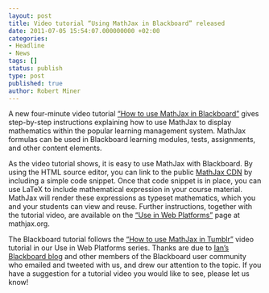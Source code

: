 ```yaml
---
layout: post
title: Video tutorial “Using MathJax in Blackboard” released
date: 2011-07-05 15:54:07.000000000 +02:00
categories:
- Headline
- News
tags: []
status: publish
type: post
published: true
author: Robert Miner
---
```


A new four-minute video tutorial [“How to use MathJax in Blackboard”](https://www.youtube.com/watch?v=Em2QvS9rdt0) gives step-by-step instructions explaining how to use MathJax to display mathematics within the popular learning management system.  MathJax formulas can be used in Blackboard learning modules, tests, assignments, and other content elements.  

As the video tutorial shows, it is easy to use MathJax with Blackboard. By using the HTML source editor, you can link to the public [MathJax CDN](/mathjax-launches-cdn-service-with-1-1-release/) by including a simple code snippet. Once that code snippet is in place, you can use LaTeX to include mathematical expression in your course material. MathJax will render these expressions as typeset mathematics, which you and your students can view and reuse. Further instructions, together with the tutorial video, are available on the [“Use in Web Platforms”](http://docs.mathjax.org) page at mathjax.org.

The Blackboard tutorial follows the [“How to use MathJax in Tumblr”](/video-tutorial-how-to-use-mathjax-with-tumblr-released/) video tutorial in our Use in Web Platforms series.  Thanks are due to [Ian’s Blackboard blog](http://iangoh99.blogspot.com/2011/06/mathjax-and-vtbe-experiments.html) and other members of the Blackboard user community who emailed and tweeted with us, and drew our attention to the topic.  If you have a suggestion for a tutorial video you would like to see, please let us know!